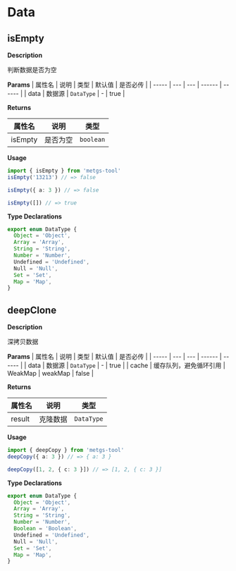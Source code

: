 # Data
## isEmpty
**Description**

判断数据是否为空

**Params**
| 属性名 | 说明 | 类型 | 默认值 | 是否必传 |
| ----- | --- | --- | ------ | ------ |
| data | 数据源 | `DataType` | - | true |

**Returns**

| 属性名 | 说明 | 类型 |
| ----- | --- | --- |
| isEmpty | 是否为空 | `boolean` |

**Usage**
```ts
import { isEmpty } from 'metgs-tool'
isEmpty('13213') // => false

isEmpty({ a: 3 }) // => false

isEmpty([]) // => true
```

**Type Declarations**

```ts
export enum DataType {
  Object = 'Object',
  Array = 'Array',
  String = 'String',
  Number = 'Number',
  Undefined = 'Undefined',
  Null = 'Null',
  Set = 'Set',
  Map = 'Map',
}
```

## deepClone
**Description**

深拷贝数据

**Params**
| 属性名 | 说明 | 类型 | 默认值 | 是否必传 |
| ----- | --- | --- | ------ | ------ |
| data | 数据源 | `DataType` | - | true |
| cache | 缓存队列，避免循环引用 | WeakMap | weakMap | false |

**Returns**

| 属性名 | 说明 | 类型 |
| ----- | --- | --- |
| result | 克隆数据 | `DataType` |

**Usage**
```ts
import { deepCopy } from 'metgs-tool'
deepCopy({ a: 3 }) // => { a: 3 }

deepCopy([1, 2, { c: 3 }]) // => [1, 2, { c: 3 }]
```

**Type Declarations**

```ts
export enum DataType {
  Object = 'Object',
  Array = 'Array',
  String = 'String',
  Number = 'Number',
  Boolean = 'Boolean',
  Undefined = 'Undefined',
  Null = 'Null',
  Set = 'Set',
  Map = 'Map',
}
```
